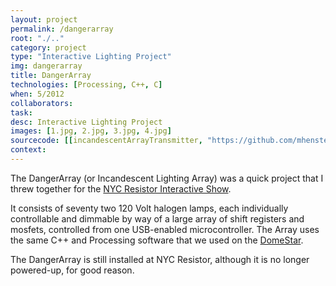 ```yaml
---
layout: project
permalink: /dangerarray
root: "./.."
category: project 
type: "Interactive Lighting Project" 
img: dangerarray
title: DangerArray
technologies: [Processing, C++, C] 
when: 5/2012
collaborators:
task: 
desc: Interactive Lighting Project
images: [1.jpg, 2.jpg, 3.jpg, 4.jpg]
sourcecode: [[incandescentArrayTransmitter, "https://github.com/mhenstell/incandescentArrayTransmitter"]]
context: 
---
```


The DangerArray (or Incandescent Lighting Array) was a quick project that I threw together for the [NYC Resistor Interactive Show](http://www.flickr.com/photos/osr/sets/72157629813571332/with/7233737690/).

<!--break-->

It consists of seventy two 120 Volt halogen lamps, each individually controllable and dimmable by way of a large array of shift registers and mosfets, controlled from one USB-enabled microcontroller. The Array uses the same C++ and Processing software that we used on the [DomeStar](../domestar).

The DangerArray is still installed at NYC Resistor, although it is no longer powered-up, for good reason.